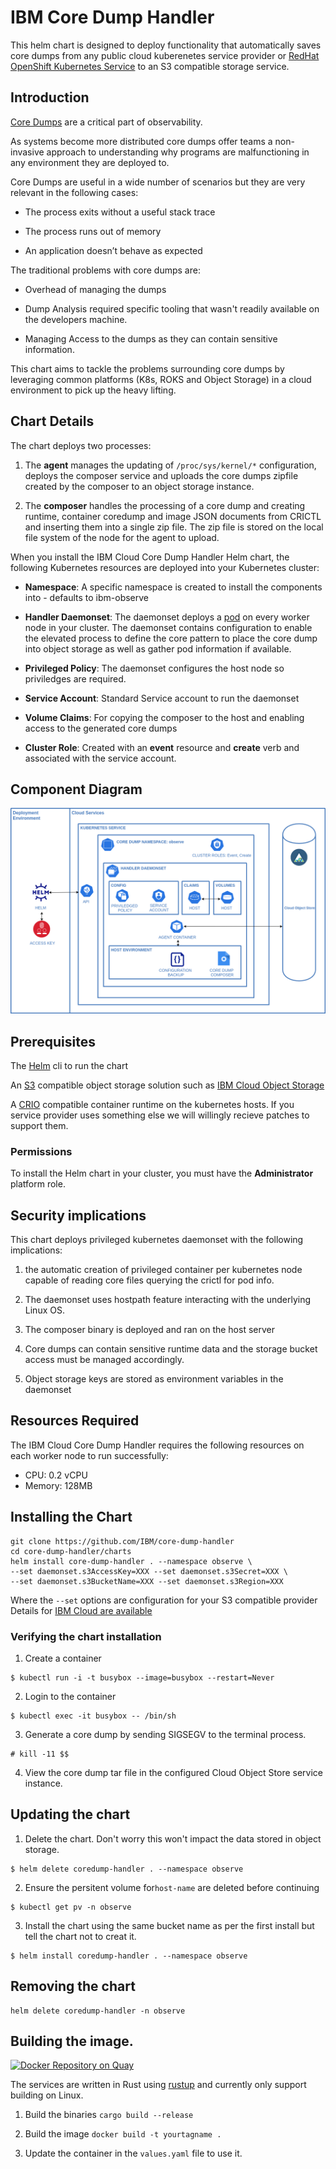 # IBM Core Dump Handler

This helm chart is designed to deploy functionality that automatically saves core dumps from any public cloud kuberenetes service provider or [RedHat OpenShift Kubernetes Service](https://cloud.ibm.com/kubernetes/catalog/create?platformType=openshift) to an S3 compatible storage service.

## Introduction

[Core Dumps](https://en.wikipedia.org/wiki/Core_dump) are a critical part of observability.

As systems become more distributed core dumps offer teams a non-invasive approach to understanding why programs are malfunctioning in any environment they are deployed to. 

Core Dumps are useful in a wide number of scenarios but they are very relevant in the following cases:

- The process exits without a useful stack trace

- The process runs out of memory

- An application doesn’t behave as expected

The traditional problems with core dumps are: 

- Overhead of managing the dumps

- Dump Analysis required specific tooling that wasn't readily available on the developers machine.

- Managing Access to the dumps as they can contain sensitive information.

This chart aims to tackle the problems surrounding core dumps by leveraging common platforms (K8s, ROKS and Object Storage) in a cloud environment to pick up the heavy lifting.

## Chart Details

The chart deploys two processes: 

1. The **agent** manages the updating of `/proc/sys/kernel/*` configuration, deploys the composer service and uploads the core dumps zipfile created by the composer to an object storage instance. 
    
2. The **composer** handles the processing of a core dump and creating runtime, container coredump and image JSON documents from CRICTL and inserting them into a single zip file. The zip file is stored on the local file system of the node for the agent to upload.


When you install the IBM Cloud Core Dump Handler Helm chart, the following Kubernetes resources are deployed into your Kubernetes cluster:

- **Namespace**: A specific namespace is created to install the components into - defaults to ibm-observe

- **Handler Daemonset**: The daemonset deploys a [pod](./charts/templates/daemonset.yaml) on every worker node in your cluster. The daemonset contains configuration to enable the elevated process to define the core pattern  to place the core dump into object storage as well as gather pod information if available.

- **Privileged Policy**: The daemonset configures the host node so priviledges are required.

- **Service Account**: Standard Service account to run the daemonset

- **Volume Claims**: For copying the composer to the host and enabling access to the generated core dumps

- **Cluster Role**: Created with an **event** resource and **create** verb and associated with the service account. 

## Component Diagram
![Component Diagram](charts/assets/topology.png)

## Prerequisites

The [Helm](https://helm.sh/) cli to run the chart

An [S3](https://en.wikipedia.org/wiki/Amazon_S3) compatible object storage solution such as [IBM Cloud Object Storage](https://cloud.ibm.com/objectstorage/create)

A [CRIO](https://cri-o.io/) compatible container runtime on the kubernetes hosts. If you service provider uses something else we will willingly recieve patches to support them.

### Permissions
To install the Helm chart in your cluster, you must have the **Administrator** platform role.

## Security implications
This chart deploys privileged kubernetes daemonset with the following implications: 

1. the automatic creation of privileged container per kubernetes node capable of reading core files querying the crictl for pod info. 

2. The daemonset uses hostpath feature interacting with the underlying Linux OS.

3. The composer binary is deployed and ran on the host server

4. Core dumps can contain sensitive runtime data and the storage bucket access must be managed accordingly.

5. Object storage keys are stored as environment variables in the daemonset

## Resources Required
The IBM Cloud Core Dump Handler requires the following resources on each worker node to run successfully:
- CPU: 0.2 vCPU
- Memory: 128MB

## Installing the Chart

```
git clone https://github.com/IBM/core-dump-handler
cd core-dump-handler/charts
helm install core-dump-handler . --namespace observe \
--set daemonset.s3AccessKey=XXX --set daemonset.s3Secret=XXX \
--set daemonset.s3BucketName=XXX --set daemonset.s3Region=XXX
```

Where the `--set` options are configuration for your S3 compatible provider
Details for [IBM Cloud are available](https://cloud.ibm.com/docs/cloud-object-storage?topic=cloud-object-storage-uhc-hmac-credentials-main)

### Verifying the chart installation

1. Create a container 
```
$ kubectl run -i -t busybox --image=busybox --restart=Never
```
2. Login to the container
```
$ kubectl exec -it busybox -- /bin/sh
```
3. Generate a core dump by sending SIGSEGV to the terminal process.
```
# kill -11 $$
```
4. View the core dump tar file in the configured Cloud Object Store service instance.

## Updating the chart

1. Delete the chart. Don't worry this won't impact the data stored in object storage.
```
$ helm delete coredump-handler . --namespace observe
```
2. Ensure the persitent volume for`host-name` are deleted before continuing
```
$ kubectl get pv -n observe
```
3. Install the chart using the same bucket name as per the first install but tell the chart not to creat it. 
```
$ helm install coredump-handler . --namespace observe 
```

## Removing the chart

```
helm delete coredump-handler -n observe
```

## Building the image.

[![Docker Repository on Quay](https://quay.io/repository/number9/core-dump-handler/status "Docker Repository on Quay")](https://quay.io/repository/number9/core-dump-handler)

The services are written in Rust using [rustup](https://rustup.rs/) and currently only support building on Linux.

1. Build the binaries `cargo build --release`

2. Build the image `docker build -t yourtagname .`

3. Update the container in the `values.yaml` file to use it.